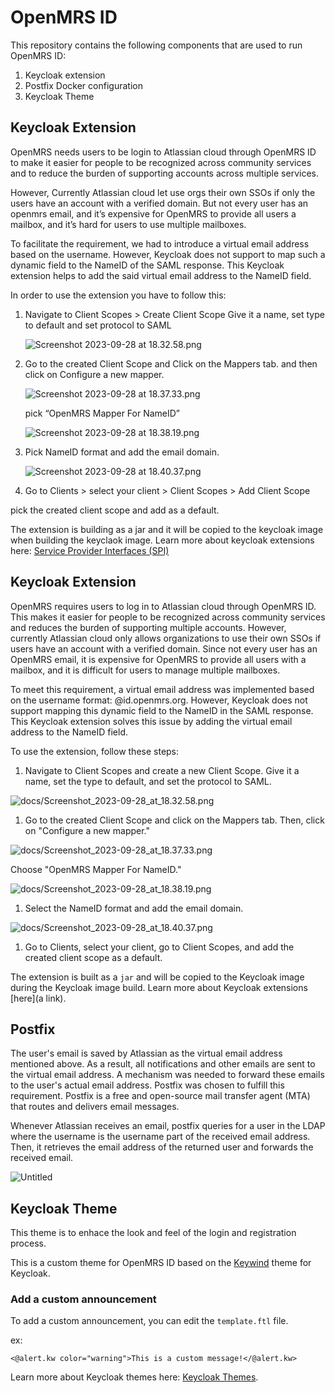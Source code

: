 # OpenMRS ID

This repository contains the following components that are used to run OpenMRS ID:

1. Keycloak extension
2. Postfix Docker configuration
3. Keycloak Theme

## Keycloak Extension

OpenMRS needs users to be login to Atlassian cloud through OpenMRS ID to make it easier for people to be recognized across community services and to reduce the burden of supporting accounts across multiple services. 

However, Currently Atlassian cloud let use orgs their own SSOs if only the users have an account with a verified domain. But not every user has an openmrs email, and it’s expensive for OpenMRS to provide all users a mailbox, and it’s hard for users to use multiple mailboxes.

To facilitate the requirement, we had to introduce a virtual email address based on the username. However, Keycloak does not support to map such a dynamic field to the NameID of the SAML response. This Keycloak extension helps to add the said virtual email address to the NameID field.

In order to use the extension you have to follow this:
1. Navigate to Client Scopes > Create Client Scope 
   Give it a name, set type to default and set protocol to SAML

   ![Screenshot 2023-09-28 at 18.32.58.png](docs/Screenshot_2023-09-28_at_18.32.58.png)

2. Go to the created Client Scope and Click on the Mappers tab. and then click on Configure a new mapper.
    
    ![Screenshot 2023-09-28 at 18.37.33.png](docs/Screenshot_2023-09-28_at_18.37.33.png)
    
    pick “OpenMRS Mapper For NameID”
    
    ![Screenshot 2023-09-28 at 18.38.19.png](docs/Screenshot_2023-09-28_at_18.38.19.png)
    
3. Pick NameID format and add the email domain.
    
    ![Screenshot 2023-09-28 at 18.40.37.png](docs/Screenshot_2023-09-28_at_18.40.37.png)
    
4. Go to Clients > select your client > Client Scopes > Add Client Scope

pick the created client scope and add as a default. 

The extension is building as a jar and it will be copied to the keycloak image when building the keyclaok image. Learn more about keycloak extensions here: [Service Provider Interfaces (SPI)](https://www.keycloak.org/docs/latest/server_development/#_providers)

## Keycloak Extension

OpenMRS requires users to log in to Atlassian cloud through OpenMRS ID. This makes it easier for people to be recognized across community services and reduces the burden of supporting multiple accounts. However, currently Atlassian cloud only allows organizations to use their own SSOs if users have an account with a verified domain. Since not every user has an OpenMRS email, it is expensive for OpenMRS to provide all users with a mailbox, and it is difficult for users to manage multiple mailboxes.

To meet this requirement, a virtual email address was implemented based on the username format: <username>@id.openmrs.org. However, Keycloak does not support mapping this dynamic field to the NameID in the SAML response. This Keycloak extension solves this issue by adding the virtual email address to the NameID field.

To use the extension, follow these steps:

1. Navigate to Client Scopes and create a new Client Scope. Give it a name, set the type to default, and set the protocol to SAML.

![docs/Screenshot_2023-09-28_at_18.32.58.png](docs/Screenshot_2023-09-28_at_18.32.58.png)

1. Go to the created Client Scope and click on the Mappers tab. Then, click on "Configure a new mapper."

![docs/Screenshot_2023-09-28_at_18.37.33.png](docs/Screenshot_2023-09-28_at_18.37.33.png)

Choose "OpenMRS Mapper For NameID."

![docs/Screenshot_2023-09-28_at_18.38.19.png](docs/Screenshot_2023-09-28_at_18.38.19.png)

1. Select the NameID format and add the email domain.

![docs/Screenshot_2023-09-28_at_18.40.37.png](docs/Screenshot_2023-09-28_at_18.40.37.png)

1. Go to Clients, select your client, go to Client Scopes, and add the created client scope as a default.

The extension is built as a `jar` and will be copied to the Keycloak image during the Keycloak image build. Learn more about Keycloak extensions [here](a link).

## Postfix

The user's email is saved by Atlassian as the virtual email address mentioned above. As a result, all notifications and other emails are sent to the virtual email address. A mechanism was needed to forward these emails to the user's actual email address. Postfix was chosen to fulfill this requirement. Postfix is a free and open-source mail transfer agent (MTA) that routes and delivers email messages.

Whenever Atlassian receives an email, postfix queries for a user in the LDAP where the username is the username part of the received email address. Then, it retrieves the email address of the returned user and forwards the received email.

![Untitled](docs/Untitled.png)

## Keycloak Theme

This theme is to enhace the look and feel of the login and registration process. 

This is a custom theme for OpenMRS ID based on the [Keywind](https://github.com/lukin/keywind) theme for Keycloak.

### **Add a custom announcement**

To add a custom announcement, you can edit the `template.ftl` file.

ex:

```
<@alert.kw color="warning">This is a custom message!</@alert.kw>
```

Learn more about Keycloak themes here: [Keycloak Themes](https://www.keycloak.org/docs/latest/server_development/#_themes). 
